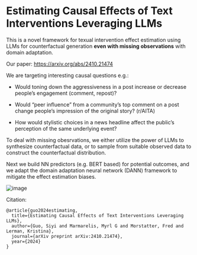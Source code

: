 # Estimating Causal Effects of Text Interventions Leveraging LLMs

This is a novel framework for texual intervention effect estimation using LLMs for counterfactual generation **even with missing observations** with domain adaptation.

Our paper: https://arxiv.org/abs/2410.21474

We are targeting interesting causal questions e.g.:
  * Would toning down the aggressiveness in a post increase or decrease people’s engagement (comment, repost)?
  
  * Would “peer influence” from a community’s top comment on a post change people’s impression of the original story? (r/AITA)
  
  * How would stylistic choices in a news headline affect the public’s perception of the same underlying event?

To deal with missing obesrvations, we either utilize the power of LLMs to synthesize counterfactual data, or to sample from suitable observed data to construct the counterfactual distribution.

Next we build NN predictors (e.g. BERT based) for potential outcomes, and we adapt the domain adaptation neural network (DANN) framework to mitigate the effect estimation biases.

![image](https://github.com/user-attachments/assets/9541f8fd-eb54-4105-b2ac-43575267ad97)

Citation:
```
@article{guo2024estimating,
  title={Estimating Causal Effects of Text Interventions Leveraging LLMs},
  author={Guo, Siyi and Marmarelis, Myrl G and Morstatter, Fred and Lerman, Kristina},
  journal={arXiv preprint arXiv:2410.21474},
  year={2024}
}
```
